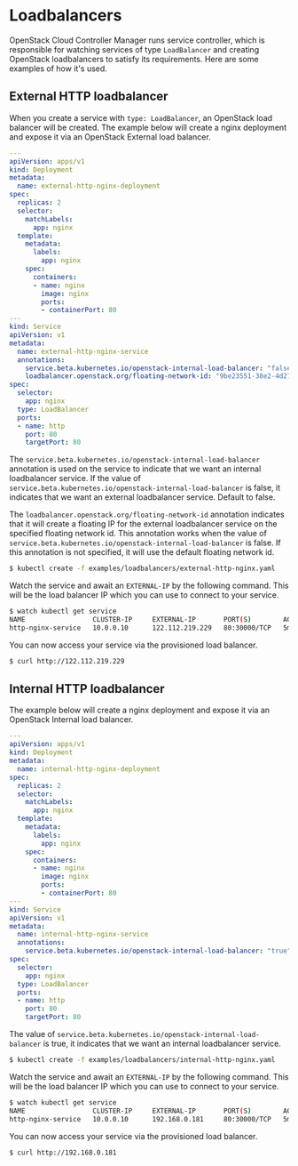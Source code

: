 # Loadbalancers

OpenStack Cloud Controller Manager runs service controller,
which is responsible for watching services of type ```LoadBalancer```
and creating OpenStack loadbalancers to satisfy its requirements.
Here are some examples of how it's used.

## External HTTP loadbalancer

When you create a service with ```type: LoadBalancer```, an OpenStack load balancer will be created.
The example below will create a nginx deployment and expose it via an OpenStack External load balancer.

```yaml
---
apiVersion: apps/v1
kind: Deployment
metadata:
  name: external-http-nginx-deployment
spec:
  replicas: 2
  selector:
    matchLabels:
      app: nginx
  template:
    metadata:
      labels:
        app: nginx
    spec:
      containers:
      - name: nginx
        image: nginx
        ports:
        - containerPort: 80
---
kind: Service
apiVersion: v1
metadata:
  name: external-http-nginx-service
  annotations:
    service.beta.kubernetes.io/openstack-internal-load-balancer: "false"
    loadbalancer.openstack.org/floating-network-id: "9be23551-38e2-4d27-b5ea-ea2ea1321bd6"
spec:
  selector:
    app: nginx
  type: LoadBalancer
  ports:
  - name: http
    port: 80
    targetPort: 80
```

The ```service.beta.kubernetes.io/openstack-internal-load-balancer``` annotation
is used on the service to indicate that we want an internal loadbalancer service.
If the value of ```service.beta.kubernetes.io/openstack-internal-load-balancer``` is false,
it indicates that we want an external loadbalancer service. Default to false.

The ```loadbalancer.openstack.org/floating-network-id``` annotation
indicates that it will create a floating IP for the external loadbalancer service
on the specified floating network id. This annotation works when the value of
```service.beta.kubernetes.io/openstack-internal-load-balancer``` is false.
If this annotation is not specified, it will use the default floating network id.


```bash
$ kubectl create -f examples/loadbalancers/external-http-nginx.yaml
```

Watch the service and await an ```EXTERNAL-IP``` by the following command.
This will be the load balancer IP which you can use to connect to your service.

```bash
$ watch kubectl get service
NAME                 CLUSTER-IP     EXTERNAL-IP       PORT(S)        AGE
http-nginx-service   10.0.0.10      122.112.219.229   80:30000/TCP   5m
```

You can now access your service via the provisioned load balancer.

```bash
$ curl http://122.112.219.229
```

## Internal HTTP loadbalancer

The example below will create a nginx deployment and expose it via an OpenStack Internal load balancer.

```yaml
---
apiVersion: apps/v1
kind: Deployment
metadata:
  name: internal-http-nginx-deployment
spec:
  replicas: 2
  selector:
    matchLabels:
      app: nginx
  template:
    metadata:
      labels:
        app: nginx
    spec:
      containers:
      - name: nginx
        image: nginx
        ports:
        - containerPort: 80
---
kind: Service
apiVersion: v1
metadata:
  name: internal-http-nginx-service
  annotations:
    service.beta.kubernetes.io/openstack-internal-load-balancer: "true"
spec:
  selector:
    app: nginx
  type: LoadBalancer
  ports:
  - name: http
    port: 80
    targetPort: 80
```

The value of ```service.beta.kubernetes.io/openstack-internal-load-balancer``` is true,
it indicates that we want an internal loadbalancer service.

```bash
$ kubectl create -f examples/loadbalancers/internal-http-nginx.yaml
```

Watch the service and await an ```EXTERNAL-IP``` by the following command.
This will be the load balancer IP which you can use to connect to your service.

```bash
$ watch kubectl get service
NAME                 CLUSTER-IP     EXTERNAL-IP       PORT(S)        AGE
http-nginx-service   10.0.0.10      192.168.0.181     80:30000/TCP   5m
```

You can now access your service via the provisioned load balancer.

```bash
$ curl http://192.168.0.181
```
